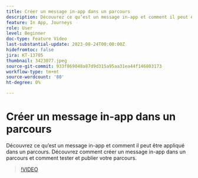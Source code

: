 ```yaml
---
title: Créer un message in-app dans un parcours
description: Découvrez ce qu’est un message in-app et comment il peut être appliqué dans un parcours. Découvrez comment créer un message in-app dans un parcours et comment tester et publier votre parcours.
feature: In App, Journeys
role: User
level: Beginner
doc-type: Feature Video
last-substantial-update: 2023-08-24T00:00:00Z
hidefromtoc: false
jira: KT-13705
thumbnail: 3423077.jpeg
source-git-commit: 933f869048a87d9d315a95aa31ea44f146803173
workflow-type: tm+mt
source-wordcount: '80'
ht-degree: 0%

---
```



# Créer un message in-app dans un parcours

Découvrez ce qu’est un message in-app et comment il peut être appliqué dans un parcours. Découvrez comment créer un message in-app dans un parcours et comment tester et publier votre parcours.

>[!VIDEO](https://video.tv.adobe.com/v/3423077/?learn=on)
